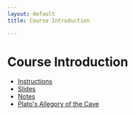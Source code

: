 ```yaml
---
layout: default
title: Course Introduction

---
```


# Course Introduction


+ [Instructions](Instructions)
+ [Slides](\Teaching\Examined\Intro\Lecture1\body.pdf)
+ [Notes](Introduction)
+ [Plato's Allegory of the Cave](https://www.youtube.com/watch?v=h55X9LJTAg4)
